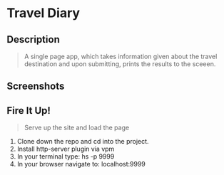 # Travel Diary

## Description

> A single page app, which takes information given about the travel destination and upon submitting, prints the results to the sceeen. 

## Screenshots



## Fire It Up!
> Serve up the site and load the page

1. Clone down the repo and cd into the project.
1. Install http-server plugin via vpm
1. In your terminal type: hs -p 9999
1. In your browser navigate to: localhost:9999